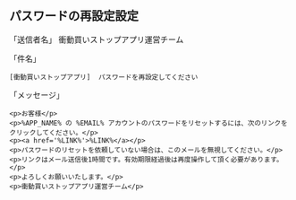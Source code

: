 ## パスワードの再設定設定

「送信者名」
衝動買いストップアプリ運営チーム

「件名」
```
[衝動買いストップアプリ]  パスワードを再設定してください
```

「メッセージ」
```
<p>お客様</p>
<p>%APP_NAME% の %EMAIL% アカウントのパスワードをリセットするには、次のリンクをクリックしてください。</p>
<p><a href='%LINK%'>%LINK%</a></p>
<p>パスワードのリセットを依頼していない場合は、このメールを無視してください。</p>
<p>リンクはメール送信後1時間です。有効期限経過後は再度操作して頂く必要があります。</p>
<p>よろしくお願いいたします。</p>
<p>衝動買いストップアプリ運営チーム</p>
```
